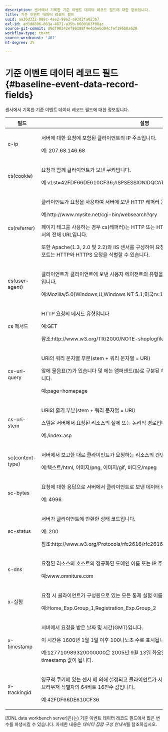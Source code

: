 ```yaml
---
description: 센서에서 기록한 기준 이벤트 데이터 레코드 필드에 대한 정보입니다.
title: 기준 이벤트 데이터 레코드 필드
uuid: aa36d332-089c-4ae2-98e2-a93d2fa023b7
exl-id: ad3d8806-863a-4871-a35b-6680163f00ac
source-git-commit: d9df90242ef96188f4e4b5e6d04cfef196b0a628
workflow-type: tm+mt
source-wordcount: '461'
ht-degree: 3%

---
```


# 기준 이벤트 데이터 레코드 필드{#baseline-event-data-record-fields}

센서에서 기록한 기준 이벤트 데이터 레코드 필드에 대한 정보입니다.

<table id="table_E29606BB010E4DB48C463979B7BEC769"> 
 <thead> 
  <tr> 
   <th colname="col1" class="entry"> 필드 </th> 
   <th colname="col2" class="entry"> 설명 </th> 
  </tr> 
 </thead>
 <tbody> 
  <tr> 
   <td colname="col1"> c-ip </td> 
   <td colname="col2"> <p>서버에 대한 요청에 포함된 클라이언트의 IP 주소입니다. </p> <p>예: 207.68.146.68 </p> </td> 
  </tr> 
  <tr> 
   <td colname="col1"> cs(cookie) </td> 
   <td colname="col2"> <p>요청과 함께 클라이언트가 보낸 쿠키입니다. </p> <p>예:v1st=42FDF66DE610CF36;ASPSESSIONIDQCATDQC=GPIBKEIBFBFIPLOJMCAEPM; </p> </td> 
  </tr> 
  <tr> 
   <td colname="col1"> cs(referrer) </td> 
   <td colname="col2"> <p>클라이언트가 요청을 사용하여 서버에 보낸 HTTP 레퍼러 문자열입니다. </p> <p>예:http://www.mysite.net/cgi-bin/websearch?qry </p> <p>페이지 태그를 사용하는 경우 cs(레퍼러)는 HTTP 또는 HTTP를 포함하여 태그 이미지가 포함된 문서의 전체 URL입니다. </p> <p>또한 Apache(1.3, 2.0 및 2.2)와 IIS 센서를 구성하여 요청에 사용된 포트를 캡처할 수 있으며, 이 포트는 HTTP와 HTTPS 요청을 식별할 수 있습니다. </p> </td> 
  </tr> 
  <tr> 
   <td colname="col1"> cs(user-agent) </td> 
   <td colname="col2"> <p>클라이언트가 클라이언트에 보낸 사용자 에이전트의 유형을 나타내는 요청을 서버에 보내는 문자열입니다. </p> <p>예:Mozilla/5.0(Windows;U;Windows NT 5.1;미국rv:1.7) Gecko/20040707 Firefox/0.9.2 </p> </td> 
  </tr> 
  <tr> 
   <td colname="col1"> cs 메서드 </td> 
   <td colname="col2"> <p>HTTP 요청의 메서드 유형입니다 </p> <p>예:GET </p> <p>참조:http://www.w3.org/TR/2000/NOTE-shoplogfileformat-20001115/#field_method </p> </td> 
  </tr> 
  <tr> 
   <td colname="col1"> cs-uri-query </td> 
   <td colname="col2"> <p>URI의 쿼리 문자열 부분(stem + 쿼리 문자열 = URI) </p> <p>앞에 물음표(?)가 있습니다 및 에는 앰퍼샌드(&amp;)로 구분된 하나 이상의 이름-값 쌍을 포함할 수 있습니다. </p> <p>예:page=homepage </p> </td> 
  </tr> 
  <tr> 
   <td colname="col1"> cs-uri-stem </td> 
   <td colname="col2"> <p>URI의 줄기 부분(stem + 쿼리 문자열 = URI) </p> <p>스템은 서버에서 요청된 리소스의 실제 또는 논리적 경로입니다. </p> <p>예:/index.asp </p> </td> 
  </tr> 
  <tr> 
   <td colname="col1"> sc(content-type) </td> 
   <td colname="col2"> <p>서버에서 보고한 대로 클라이언트가 요청하는 리소스의 컨텐츠 유형입니다. </p> <p>예:텍스트/html, 이미지/png, 이미지/gif, 비디오/mpeg </p> </td> 
  </tr> 
  <tr> 
   <td colname="col1"> sc-bytes </td> 
   <td colname="col2"> <p>요청에 대한 응답으로 서버에서 클라이언트로 보낸 데이터 바이트 수입니다. </p> <p>예: 4996 </p> </td> 
  </tr> 
  <tr> 
   <td colname="col1"> sc-status </td> 
   <td colname="col2"> <p>서버가 클라이언트에 반환한 상태 코드입니다. </p> <p>예: 200 </p> <p>참조:http://www.w3.org/Protocols/rfc2616/rfc2616-sec10.html </p> </td> 
  </tr> 
  <tr> 
   <td colname="col1"> s-dns </td> 
   <td colname="col2"> <p>요청된 리소스의 호스트의 정규화된 도메인 이름 또는 IP 주소입니다. </p> <p>예:www.omniture.com </p> </td> 
  </tr> 
  <tr> 
   <td colname="col1"> x-실험 </td> 
   <td colname="col2"> <p>요청 시 클라이언트가 구성원으로 있는 모든 통제 실험 이름 및 그룹의 목록입니다. </p> <p>예:Home_Exp.Group_1,Registration_Exp.Group_2 </p> </td> 
  </tr> 
  <tr> 
   <td colname="col1"> x-timestamp </td> 
   <td colname="col2"> <p>서버에서 요청을 받은 날짜 및 시간(GMT)입니다. </p> <p>이 시간은 1600년 1월 1일 이후 100나노초 수로 표시됩니다. </p> <p>예:127710989320000000은 2005년 9월 13일 화요일에 11:28:52.0000000의 x-timestamp 값이 됩니다. </p> </td> 
  </tr> 
  <tr> 
   <td colname="col1"> x-trackingid </td> 
   <td colname="col2"> <p>영구적 쿠키에 있는 <span class="wintitle"> 센서 </span>에 의해 설정되고 클라이언트가 서버에 대한 요청을 가지고 제공한 고유한 브라우저 식별자의 64비트 16진수 값입니다. </p> <p>예:42FDF66DE610CF36 </p> </td> 
  </tr> 
 </tbody> 
</table>

[!DNL data workbench server]은(는) 기준 이벤트 데이터 레코드 필드에서 많은 변수를 파생시킬 수 있습니다. 자세한 내용은 *데이터 집합 구성 안내서*&#x200B;를 참조하십시오.
